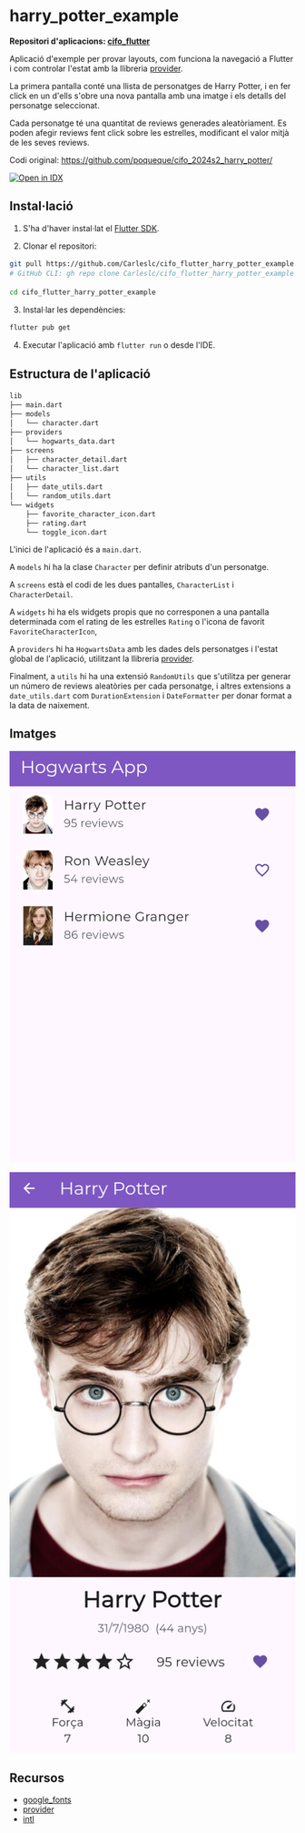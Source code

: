 # harry_potter_example

**Repositori d'aplicacions: [cifo_flutter](https://github.com/Carleslc/cifo_flutter)**

Aplicació d'exemple per provar layouts, com funciona la navegació a Flutter i com controlar l'estat amb la llibreria [provider](https://pub.dev/packages/provider).

La primera pantalla conté una llista de personatges de Harry Potter, i en fer click en un d'ells s'obre una nova pantalla amb una imatge i els detalls del personatge seleccionat.

Cada personatge té una quantitat de reviews generades aleatòriament. Es poden afegir reviews fent click sobre les estrelles, modificant el valor mitjà de les seves reviews.

Codi original: https://github.com/poqueque/cifo_2024s2_harry_potter/

<a href="https://idx.google.com/import?url=https%3A%2F%2Fgithub.com%2FCarleslc%2Fcifo_flutter_harry_potter_example%2F" target="_blank">
  <picture>
    <source
      media="(prefers-color-scheme: dark)"
      srcset="https://cdn.idx.dev/btn/open_dark_32.svg">
    <source
      media="(prefers-color-scheme: light)"
      srcset="https://cdn.idx.dev/btn/open_light_32.svg">
    <img
      height="32"
      alt="Open in IDX"
      src="https://cdn.idx.dev/btn/open_purple_32.svg">
  </picture>
</a>

## Instal·lació

1. S'ha d'haver instal·lat el [Flutter SDK](https://docs.flutter.dev/get-started/install).

2. Clonar el repositori:

```sh
git pull https://github.com/Carleslc/cifo_flutter_harry_potter_example.git
# GitHub CLI: gh repo clone Carleslc/cifo_flutter_harry_potter_example

cd cifo_flutter_harry_potter_example
```

3. Instal·lar les dependències:

```sh
flutter pub get
```

4. Executar l'aplicació amb `flutter run` o desde l'IDE.

## Estructura de l'aplicació

```
lib
├── main.dart
├── models
│   └── character.dart
├── providers
│   └── hogwarts_data.dart
├── screens
│   ├── character_detail.dart
│   └── character_list.dart
├── utils
│   ├── date_utils.dart
│   └── random_utils.dart
└── widgets
    ├── favorite_character_icon.dart
    ├── rating.dart
    └── toggle_icon.dart
```

L'inici de l'aplicació és a `main.dart`.

A `models` hi ha la clase `Character` per definir atributs d'un personatge.

A `screens` està el codi de les dues pantalles, `CharacterList` i `CharacterDetail`.

A `widgets` hi ha els widgets propis que no corresponen a una pantalla determinada com el rating de les estrelles `Rating` o l'icona de favorit `FavoriteCharacterIcon`,

A `providers` hi ha `HogwartsData` amb les dades dels personatges i l'estat global de l'aplicació, utilitzant la llibreria [provider](https://pub.dev/packages/provider).

Finalment, a `utils` hi ha una extensió `RandomUtils` que s'utilitza per generar un número de reviews aleatòries per cada personatge, i altres extensions a `date_utils.dart` com `DurationExtension` i `DateFormatter` per donar format a la data de naixement.

## Imatges

![harry_potter_example_1.png](<./images/harry_potter_example_1.png>)

![harry_potter_example_2.png](<./images/harry_potter_example_2.png>)

## Recursos

- [google_fonts](https://pub.dev/packages/google_fonts)
- [provider](https://pub.dev/packages/provider)
- [intl](https://pub.dev/packages/intl)
